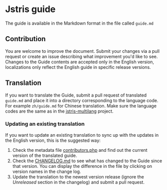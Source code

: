 # Jstris guide

The guide is available in the Markdown format in the file called `guide.md`

## Contribution

You are welcome to improve the document. Submit your changes via a pull request or create an issue describing what improvement you'd like to see. Changes to the Guide contents are accepted only in the English version, localizations only reflect the English guide in specific release versions.

## Translation

If you want to translate the Guide, submit a pull request of translated `guide.md` and place it into a directory corresponding to the language code. For example `zh/guide.md` for Chinese translation. Make sure the language codes are the same as in the [jstris-multilang](https://github.com/jezevec10/jstris-multilang) project.

### Updating an existing translation

If you want to update an existing translation to sync up with the updates in the English version, this is the suggested way:

1) Check the metadata file [contributors.php](https://github.com/jezevec10/jstris-guide/blob/master/contributors.php) and find out the current version of the translated guide.
2) Check the [CHANGELOG.md](https://github.com/jezevec10/jstris-guide/blob/master/CHANGELOG.md) to see what has changed to the Guide since that version. You can display the difference in the file by clicking on version names in the change log.
3) Update the translation to the newest version release (ignore the *Unreleased* section in the changelog) and submit a pull request.
